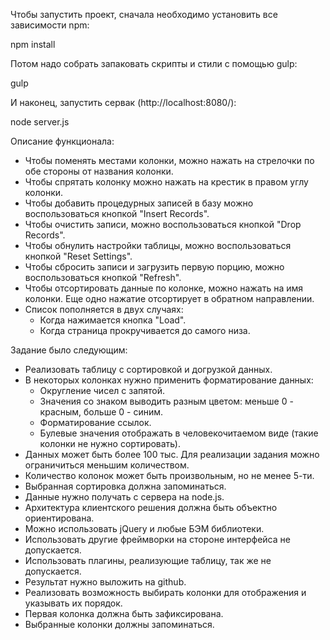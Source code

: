 Чтобы запустить проект, сначала необходимо установить все зависимости npm:

  npm install

Потом надо собрать запаковать скрипты и стили с помощью gulp:

  gulp

И наконец, запустить сервак (http://localhost:8080/):

  node server.js

Описание функционала:

  - Чтобы поменять местами колонки, можно нажать на стрелочки по обе стороны от названия колонки.
  - Чтобы спрятать колонку можно нажать на крестик в правом углу колонки.
  - Чтобы добавить процедурных записей в базу можно воспользоваться кнопкой "Insert Records".
  - Чтобы очистить записи, можно воспользоваться кнопкой "Drop Records".
  - Чтобы обнулить настройки таблицы, можно воспользоваться кнопкой "Reset Settings".
  - Чтобы сбросить записи и загрузить первую порцию, можно воспользоваться кнопкой "Refresh".
  - Чтобы отсортировать данные по колонке, можно нажать на имя колонки. Еще одно нажатие отсортирует в обратном направлении.
  - Список пополняется в двух случаях:
    - Когда нажимается кнопка "Load".
    - Когда страница прокручивается до самого низа.

Задание было следующим:

  - Реализовать таблицу с сортировкой и догрузкой данных.
  - В некоторых колонках нужно применить форматирование данных:
    - Округление чисел с запятой.
    - Значения со знаком выводить разным цветом: меньше 0 - красным, больше 0 - синим.
    - Форматирование ссылок.
    - Булевые значения отображать в человекочитаемом виде (такие колонки не нужно сортировать).
  - Данных может быть более 100 тыс. Для реализации задания можно ограничиться меньшим количеством.
  - Количество колонок может быть произвольным, но не менее 5-ти.
  - Выбранная сортировка должна запоминаться.
  - Данные нужно получать с сервера на node.js.
  - Архитектура клиентского решения должна быть объектно ориентирована.
  - Можно использовать jQuery и любые БЭМ библиотеки.
  - Использовать другие фреймворки на стороне интерфейса не допускается.
  - Использовать плагины, реализующие таблицу, так же не допускается.
  - Результат нужно выложить на github.
  - Реализовать возможность выбирать колонки для отображения и указывать их порядок.
  - Первая колонка должна быть зафиксирована.
  - Выбранные колонки должны запоминаться.
